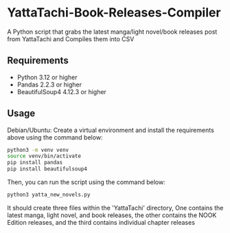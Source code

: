 # YattaTachi-Book-Releases-Compiler

 A Python script that grabs the latest manga/light novel/book releases post from YattaTachi and Compiles them into CSV

## Requirements

- Python 3.12 or higher
- Pandas 2.2.3 or higher
- BeautifulSoup4 4.12.3 or higher

## Usage

Debian/Ubuntu:
Create a virtual environment and install the requirements above using the command below:

```bash
python3 -m venv venv
source venv/bin/activate
pip install pandas
pip install beautifulsoup4
```

Then, you can run the script using the command below:

```bash
python3 yatta_new_novels.py
```

It should create three files within the 'YattaTachi' directory, One contains the latest manga, light novel, and book releases, the other contains the NOOK Edition releases, and the third contains individual chapter releases
